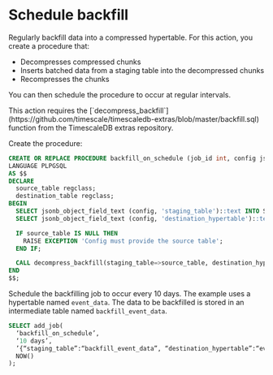 # Schedule backfill
Regularly backfill data into a compressed hypertable. For this action, you
create a procedure that:
*   Decompresses compressed chunks
*   Inserts batched data from a staging table into the decompressed chunks
*   Recompresses the chunks

You can then schedule the procedure to occur at regular intervals.

<highlight type="note">
This action requires the
[`decompress_backfill`](https://github.com/timescale/timescaledb-extras/blob/master/backfill.sql)
function from the TimescaleDB extras repository.
</highlight>

Create the procedure:
```sql
CREATE OR REPLACE PROCEDURE backfill_on_schedule (job_id int, config jsonb)
LANGUAGE PLPGSQL
AS $$
DECLARE
  source_table regclass;
  destination_table regclass;
BEGIN
  SELECT jsonb_object_field_text (config, 'staging_table')::text INTO STRICT source_table;
  SELECT jsonb_object_field_text (config, 'destination_hypertable')::text INTO STRICT destination_table;

  IF source_table IS NULL THEN
    RAISE EXCEPTION 'Config must provide the source table';
  END IF;

  CALL decompress_backfill(staging_table=>source_table, destination_hypertable=>destination_table);
END
$$;
```

Schedule the backfilling job to occur every 10 days. The example uses a
hypertable named `event_data`. The data to be backfilled is stored in an
intermediate table named `backfill_event_data`.
```sql
SELECT add_job(
  ‘backfill_on_schedule’,
  ‘10 days’,
  ’{“staging_table”:“backfill_event_data”, “destination_hypertable”:“event_data”}’,
  NOW()
);
```
